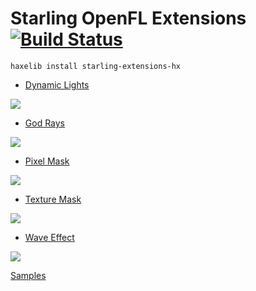 # Starling OpenFL Extensions [![Build Status](https://travis-ci.org/CrazyFlasher/starling-extensions-hx.svg?branch=master)](https://travis-ci.org/CrazyFlasher/starling-extensions-hx)

`haxelib install starling-extensions-hx`

* [Dynamic Lights](http://188.166.108.195/ext/dynamicLight/html5/bin/index.html)

![](http://188.166.108.195/ext/img/1.jpg)

* [God Rays](http://188.166.108.195/ext/godrays/html5/bin/index.html)

![](http://188.166.108.195/ext/img/2.jpg)

* [Pixel Mask](http://188.166.108.195/ext/pixelMask/html5/bin/index.html)

![](http://188.166.108.195/ext/img/3.jpg)

* [Texture Mask](http://188.166.108.195/ext/textureMask/html5/bin/index.html)

![](http://188.166.108.195/ext/img/4.jpg)

* [Wave Effect](http://188.166.108.195/ext/waveEffect/html5/bin/index.html)

![](http://188.166.108.195/ext/img/5.jpg)

[Samples](http://188.166.108.195/ext/)